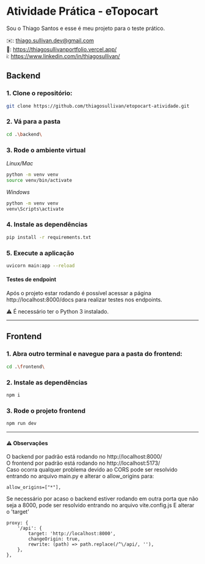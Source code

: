 # Atividade Prática - eTopocart

Sou o Thiago Santos e esse é meu projeto para o teste prático.

✉️: thiago.sullivan.dev@gmail.com <br>
🔗: https://thiagosullivanportfolio.vercel.app/ <br>
ℹ️: https://www.linkedin.com/in/thiagosullivan/

## Backend

### 1. Clone o repositório:
```bash
git clone https://github.com/thiagosullivan/etopocart-atividade.git
```
### 2. Vá para a pasta
```bash
cd .\backend\
```
### 3. Rode o ambiente virtual
_Linux/Mac_
```bash
python -m venv venv
source venv/bin/activate
```
_Windows_
```bash
python -m venv venv
venv\Scripts\activate
```
### 4. Instale as dependências
```bash
pip install -r requirements.txt
```
### 5. Execute a aplicação
```bash
uvicorn main:app --reload
```
#### Testes de endpoint
Após o projeto estar rodando é possível acessar a página http://localhost:8000/docs para realizar testes nos endpoints.

⚠️ É necessário ter o Python 3 instalado.
___

## Frontend

### 1. Abra outro terminal e navegue para a pasta do frontend:
```bash
cd .\frontend\
```
### 2. Instale as dependências
```bash
npm i
```

### 3. Rode o projeto frontend
```bash
npm run dev
```
___

#### ⚠️ Observações
O backend por padrão está rodando no http://localhost:8000/ <br>
O frontend por padrão está rodando no http://localhost:5173/ <br>
Caso ocorra qualquer problema devido ao CORS pode ser resolvido entrando no arquivo main.py e alterar o allow_origins para:
```
allow_origins=["*"],
```
Se necessário por acaso o backend estiver rodando em outra porta que não seja a 8000, pode ser resolvido entrando no arquivo vite.config.js
E alterar o 'target'
```
proxy: {
    '/api': {
        target: 'http://localhost:8000',
        changeOrigin: true,
        rewrite: (path) => path.replace(/^\/api/, ''),
    },
},
```
